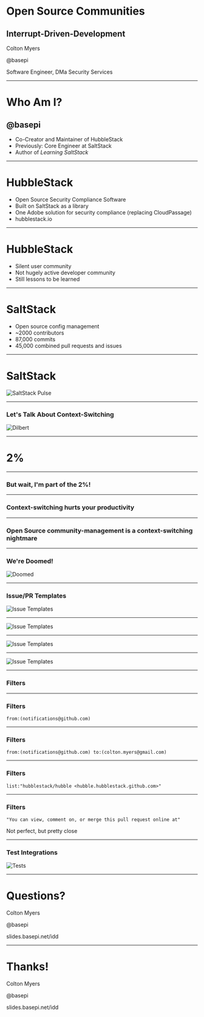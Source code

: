 # Open Source Communities

## Interrupt-Driven-Development

Colton Myers

@basepi

Software Engineer, DMa Security Services

---

# Who Am I?

## @basepi

* Co-Creator and Maintainer of HubbleStack
* Previously: Core Engineer at SaltStack
* Author of _Learning SaltStack_

---

# HubbleStack

* Open Source Security Compliance Software
* Built on SaltStack as a library
* One Adobe solution for security compliance (replacing CloudPassage)
* hubblestack.io

---

# HubbleStack

* Silent user community
* Not hugely active developer community
* Still lessons to be learned

---

# SaltStack

* Open source config management
* ~2000 contributors
* 87,000 commits
* 45,000 combined pull requests and issues

---

# SaltStack

![SaltStack Pulse](images/pulse.png)

---

### Let's Talk About Context-Switching

![Dilbert](images/dilbert.gif)

---

# 2%

---

### But wait, I'm part of the 2%!

---

### Context-switching hurts your productivity

---

### Open Source community-management is a context-switching nightmare

---

### We're Doomed!

![Doomed](images/doomed.gif)

---

### Issue/PR Templates

![Issue Templates](images/templates1.jpeg)

---

![Issue Templates](images/templates2.jpeg)

---

![Issue Templates](images/templates3.jpeg)

---

![Issue Templates](images/templates4.png)

---

### Filters

---

### Filters

```
from:(notifications@github.com)
```

---

### Filters

```
from:(notifications@github.com) to:(colton.myers@gmail.com)
```

---

### Filters

```
list:"hubblestack/hubble <hubble.hubblestack.github.com>"
```

---

### Filters

```
"You can view, comment on, or merge this pull request online at"
```

Not perfect, but pretty close

---

### Test Integrations

![Tests](images/tests.jpeg)

---

# Questions?

Colton Myers

@basepi

slides.basepi.net/idd

---

# Thanks!

Colton Myers

@basepi

slides.basepi.net/idd
